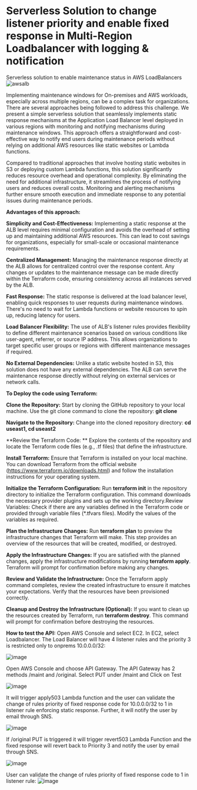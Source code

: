 # Serverless Solution to change listener priority and enable fixed response in Multi-Region Loadbalancer with logging & notification
Serverless solution to enable maintenance status in AWS LoadBalancers
![awsalb](https://github.com/paulkannan/serverless-solution-enable-fixed-response-loadbalancer/assets/46925641/7a62475e-ac59-49bc-ba5e-0959941b2384)




Implementing maintenance windows for On-premises and AWS workloads, especially across multiple regions, can be a complex task for organizations. There are several approaches being followed to address this challenge. We present a simple serverless solution that seamlessly implements static response mechanisms at the Application Load Balancer level deployed in various regions with monitoring and notifying mechanisms during maintenance windows. This approach offers a straightforward and cost-effective way to notify end users during maintenance periods without relying on additional AWS resources like static websites or Lambda functions.

Compared to traditional approaches that involve hosting static websites in S3 or deploying custom Lambda functions, this solution significantly reduces resource overhead and operational complexity. By eliminating the need for additional infrastructure, it streamlines the process of notifying users and reduces overall costs. Monitoring and alerting mechanisms further ensure smooth execution and immediate response to any potential issues during maintenance periods.

**Advantages of this approach:**

**Simplicity and Cost-Effectiveness:** Implementing a static response at the ALB level requires minimal configuration and avoids the overhead of setting up and maintaining additional AWS resources. This can lead to cost savings for organizations, especially for small-scale or occasional maintenance requirements.

**Centralized Management:** Managing the maintenance response directly at the ALB allows for centralized control over the response content. Any changes or updates to the maintenance message can be made directly within the Terraform code, ensuring consistency across all instances served by the ALB.

**Fast Response:** The static response is delivered at the load balancer level, enabling quick responses to user requests during maintenance windows. There's no need to wait for Lambda functions or website resources to spin up, reducing latency for users.

**Load Balancer Flexibility:** The use of ALB's listener rules provides flexibility to define different maintenance scenarios based on various conditions like user-agent, referrer, or source IP address. This allows organizations to target specific user groups or regions with different maintenance messages if required.

**No External Dependencies:** Unlike a static website hosted in S3, this solution does not have any external dependencies. The ALB can serve the maintenance response directly without relying on external services or network calls.

**To Deploy the code using Terraform:**

**Clone the Repository:** Start by cloning the GitHub repository to your local machine. Use the git clone command to clone the repository: **git clone**

**Navigate to the Repository:** Change into the cloned repository directory: **cd useast1, cd useast2**

**Review the Terraform Code: ** Explore the contents of the repository and locate the Terraform code files (e.g., .tf files) that define the infrastructure.

**Install Terraform:** Ensure that Terraform is installed on your local machine. You can download Terraform from the official website (https://www.terraform.io/downloads.html) and follow the installation instructions for your operating system.

**Initialize the Terraform Configuration:** Run **terraform init** in the repository directory to initialize the Terraform configuration. This command downloads the necessary provider plugins and sets up the working directory.Review Variables: Check if there are any variables defined in the Terraform code or provided through variable files (*.tfvars files). Modify the values of the variables as required.

**Plan the Infrastructure Changes:** Run **terraform plan** to preview the infrastructure changes that Terraform will make. This step provides an overview of the resources that will be created, modified, or destroyed.

**Apply the Infrastructure Changes:** If you are satisfied with the planned changes, apply the infrastructure modifications by running **terraform apply**. Terraform will prompt for confirmation before making any changes.

**Review and Validate the Infrastructure:** Once the Terraform apply command completes, review the created infrastructure to ensure it matches your expectations. Verify that the resources have been provisioned correctly.

**Cleanup and Destroy the Infrastructure (Optional):** If you want to clean up the resources created by Terraform, run **terraform destroy**. This command will prompt for confirmation before destroying the resources.

**How to test the API:**
Open AWS Console and select EC2. In EC2, select Loadbalancer. The Load Balancer will have 4 listener rules and the priority 3 is restricted only to onprems 10.0.0.0/32:

![image](https://github.com/paulkannan/serverless-solution-enable-fixed-response-loadbalancer/assets/46925641/39411a2f-776d-438d-9e34-cebce92e43f2)

Open AWS Console and choose API Gateway. The API Gateway has 2 methods /maint and /original. Select PUT under /maint and Click on Test

![image](https://github.com/paulkannan/serverless-solution-enable-fixed-response-loadbalancer/assets/46925641/8c18e8b8-69d9-4da8-9d89-497b291c5986)

It will trigger apply503 Lambda function and the user can validate the change of rules priority of fixed response code for 10.0.0.0/32 to 1 in listener rule enforcing static response. Further, it will notify the user by email through SNS.

![image](https://github.com/paulkannan/serverless-solution-enable-fixed-response-loadbalancer/assets/46925641/7906b226-5def-44f7-a45e-7a1d38a03635)

If /original PUT is triggered it will trigger revert503 Lambda Function and the fixed response will revert back to Priority 3 and notify the user by email through SNS.

![image](https://github.com/paulkannan/serverless-solution-enable-fixed-response-loadbalancer/assets/46925641/14a0759b-dbd7-4350-8ad8-32b613b2ac22)

User can validate the change of rules priority of fixed response code to 1 in listener rule:
![image](https://github.com/paulkannan/serverless-solution-enable-fixed-response-loadbalancer/assets/46925641/20e4aa3e-4adb-4e6c-9917-44b0723bfbd6)




